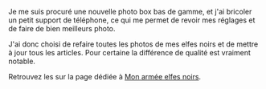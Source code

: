 Je me suis procuré une nouvelle photo box bas de gamme, et j'ai bricoler un petit support de téléphone, 
ce qui me permet de revoir mes réglages et de faire de bien meilleurs photo.

J'ai donc choisi de refaire toutes les photos de mes elfes noirs et de mettre à jour tous les articles. 
Pour certaine la différence de qualité est vraiment notable.

Retrouvez les sur la page dédiée à [Mon armée elfes noirs](2024/armee-elfes-noirs.html).

